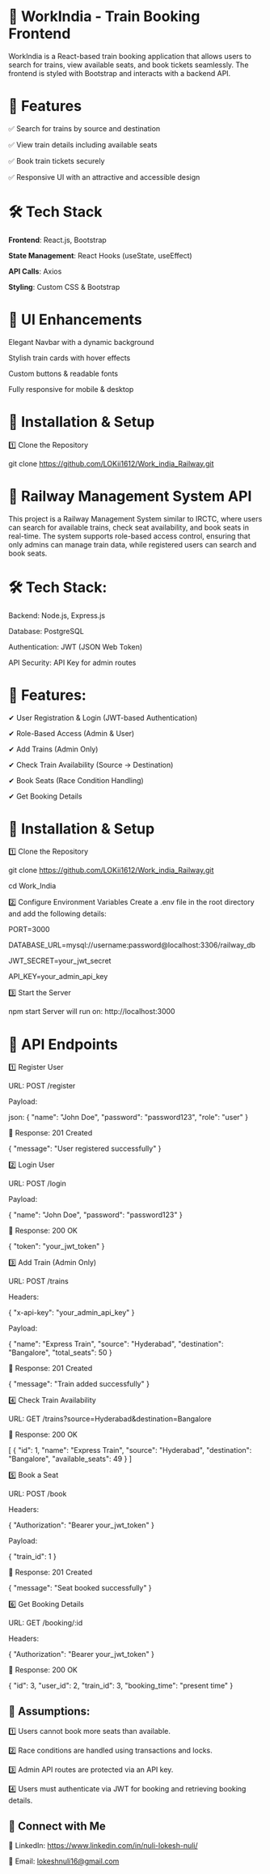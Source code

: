 🚆 WorkIndia - Train Booking Frontend
======================================

WorkIndia is a React-based train booking application that allows users to search for trains, view available seats, and book tickets seamlessly. The frontend is styled with Bootstrap and interacts with a backend API.

📌 Features
============
✅ Search for trains by source and destination

✅ View train details including available seats

✅ Book train tickets securely

✅ Responsive UI with an attractive and accessible design

🛠 Tech Stack
=============

**Frontend**: React.js, Bootstrap

**State Management**: React Hooks (useState, useEffect)

**API Calls**: Axios

**Styling**: Custom CSS & Bootstrap

🎨 UI Enhancements
==================
Elegant Navbar with a dynamic background

Stylish train cards with hover effects

Custom buttons & readable fonts

Fully responsive for mobile & desktop

🚀 Installation & Setup
=======================
1️⃣ Clone the Repository

git clone https://github.com/LOKii1612/Work_india_Railway.git



🚆 Railway Management System API
=================================

This project is a Railway Management System similar to IRCTC, where users can search for available trains, check seat availability, and book seats in real-time. The system supports role-based access control, ensuring that only admins can manage train data, while registered users can search and book seats.

🛠 Tech Stack:
=============

Backend: Node.js, Express.js

Database: PostgreSQL

Authentication: JWT (JSON Web Token)

API Security: API Key for admin routes

📌 Features:
============

✔ User Registration & Login (JWT-based Authentication)

✔ Role-Based Access (Admin & User)

✔ Add Trains (Admin Only)

✔ Check Train Availability (Source → Destination)

✔ Book Seats (Race Condition Handling)

✔ Get Booking Details


🚀 Installation & Setup
=======================

1️⃣ Clone the Repository

git clone https://github.com/LOKii1612/Work_india_Railway.git 

cd Work_India

2️⃣ Configure Environment Variables
Create a .env file in the root directory and add the following details:

PORT=3000

DATABASE_URL=mysql://username:password@localhost:3306/railway_db

JWT_SECRET=your_jwt_secret

API_KEY=your_admin_api_key


3️⃣ Start the Server

npm start
Server will run on: http://localhost:3000

📡 API Endpoints
==================

1️⃣ Register User

URL: POST /register

Payload:

json:
{
  "name": "John Doe",
  "password": "password123",
  "role": "user"
}

🔹 Response: 201 Created

{
  "message": "User registered successfully"
}

2️⃣ Login User

URL: POST /login

Payload:

{
  "name": "John Doe",
  "password": "password123"
}

🔹 Response: 200 OK

{
  "token": "your_jwt_token"
}

3️⃣ Add Train (Admin Only)

URL: POST /trains

Headers:

{
  "x-api-key": "your_admin_api_key"
}

Payload:

{
  "name": "Express Train",
  "source": "Hyderabad",
  "destination": "Bangalore",
  "total_seats": 50
}

🔹 Response: 201 Created

 {
  "message": "Train added successfully"
}

4️⃣ Check Train Availability

URL: GET /trains?source=Hyderabad&destination=Bangalore

🔹 Response: 200 OK

[
    {
        "id": 1,
        "name": "Express Train",
        "source": "Hyderabad",
        "destination": "Bangalore",
        "available_seats": 49
    }
]

5️⃣ Book a Seat

URL: POST /book

Headers:

{
  "Authorization": "Bearer your_jwt_token"
}

Payload:

{
  "train_id": 1
}

🔹 Response: 201 Created

{
  "message": "Seat booked successfully"
}

6️⃣ Get Booking Details

URL: GET /booking/:id

Headers:

{
  "Authorization": "Bearer your_jwt_token"
}

🔹 Response: 200 OK

{
    "id": 3,
    "user_id": 2,
    "train_id": 3,
    "booking_time": "present time"
}

📌 Assumptions:
----------------

1️⃣ Users cannot book more seats than available.

2️⃣ Race conditions are handled using transactions and locks.

3️⃣ Admin API routes are protected via an API key.

4️⃣ Users must authenticate via JWT for booking and retrieving booking details.

📢 Connect with Me
-------------------
💼 LinkedIn: https://www.linkedin.com/in/nuli-lokesh-nuli/

📧 Email: lokeshnuli16@gmail.com
